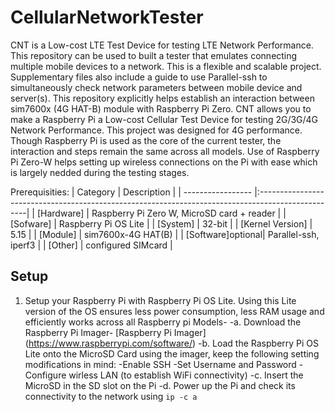 # CellularNetworkTester

CNT is a Low-cost LTE Test Device for testing LTE Network Performance. This repository can be used to built a tester that emulates connecting multiple mobile devices to a network. This is a flexible and scalable project. Supplementary files also include a guide to use Parallel-ssh to simultaneously check network parameters between mobile device and server(s). This repository explicitly helps establish an interaction between sim7600x (4G HAT-B) module with Raspberry Pi Zero. CNT allows you to make a Raspberry Pi a Low-cost Cellular Test Device for testing 2G/3G/4G Network Performance. This project was designed for 4G performance. Though Raspberry Pi is used as the core of the current tester, the interaction and steps remain the same across all models. Use of Raspberry Pi Zero-W helps setting up wireless connections on the Pi with ease which is largely nedded during the testing stages.  

Prerequisities: 
| Category          | Description                                                                                       |
| ----------------- |:--------------------------------------------------------------------------------------------------|
| [Hardware]        | Raspberry Pi Zero W, MicroSD card + reader                                                        |
| [Sofware]         | Raspberry Pi OS Lite                                                                              |
| [System]          | 32-bit                                                                                            |
| [Kernel Version]  | 5.15                                                                                              |
| [Module]          | sim7600x-4G HAT(B)                                                                                |
| [Software]optional| Parallel-ssh, iperf3                                                                              |
| [Other]           | configured SIMcard                                                                                |

## Setup 
1. Setup your Raspberry Pi with Raspberry Pi OS Lite. Using this Lite version of the OS ensures less power consumption, less RAM usage and efficiently works across all Raspberry pi Models-
   -a. Download the Raspberry Pi Imager- [Raspberry Pi Imager] (https://www.raspberrypi.com/software/) 
   -b. Load the Raspberry Pi OS Lite onto the MicroSD Card using the imager, keep the following setting modifications in mind:
       -Enable SSH 
       -Set Username and Password 
       -Configure wirless LAN (to establish WiFi connectivity)
   -c. Insert the MicroSD in the SD slot on the Pi 
   -d. Power up the Pi and check its connectivity to the network using ``` ip -c a ```
